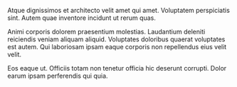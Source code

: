 Atque dignissimos et architecto velit amet qui amet. Voluptatem perspiciatis sint. Autem quae inventore incidunt ut rerum quas.
 Animi corporis dolorem praesentium molestias. Laudantium deleniti reiciendis veniam aliquam aliquid. Voluptates doloribus quaerat voluptates est autem. Qui laboriosam ipsam eaque corporis non repellendus eius velit velit.
 Eos eaque ut. Officiis totam non tenetur officia hic deserunt corrupti. Dolor earum ipsam perferendis qui quia.